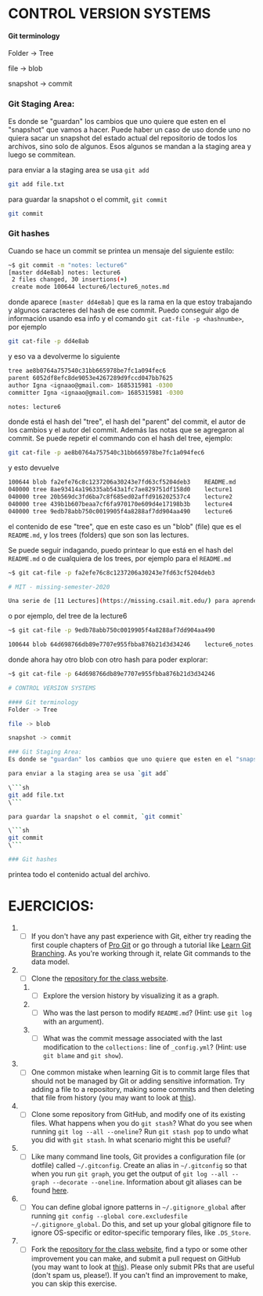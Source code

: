 # CONTROL VERSION SYSTEMS

#### Git terminology
Folder -> Tree

file -> blob

snapshot -> commit

### Git Staging Area:
Es donde se "guardan" los cambios que uno quiere que esten en el "snapshot" que vamos a hacer. Puede haber un caso de uso donde uno no quiera sacar un snapshot del estado actual del repositorio de todos los archivos, sino solo de algunos. Esos algunos se mandan a la staging area y luego se commitean.

para enviar a la staging area se usa `git add`

```sh
git add file.txt
```

para guardar la snapshot o el commit, `git commit`

```sh
git commit
```

### Git hashes
Cuando se hace un commit se printea un mensaje del siguiente estilo:

```sh
~$ git commit -m "notes: lecture6"
[master dd4e8ab] notes: lecture6
 2 files changed, 30 insertions(+)
 create mode 100644 lecture6/lecture6_notes.md
```
donde aparece `[master dd4e8ab]` que es la rama en la que estoy trabajando y algunos caracteres del hash de ese commit. Puedo conseguir algo de información usando esa info y el comando `git cat-file -p <hashnumbe>`, por ejemplo

```sh
git cat-file -p dd4e8ab
```
y eso va a devolverme lo siguiente
```sh
tree ae8b0764a757540c31bb665978be7fc1a094fec6
parent 6052df8efc8de9053e4267289d9fccd047bb7625
author Igna <ignaao@gmail.com> 1685315981 -0300
committer Igna <ignaao@gmail.com> 1685315981 -0300

notes: lecture6
```
donde está el hash del "tree", el hash del "parent" del commit, el autor de los cambios y el autor del commit. Además las notas que se agregaron al commit. Se puede repetir el commando con el hash del tree, ejemplo:
```sh
git cat-file -p ae8b0764a757540c31bb665978be7fc1a094fec6
```
y esto devuelve
```sh
100644 blob fa2efe76c8c1237206a30243e7fd63cf5204deb3	README.md
040000 tree 8ae93414a196335ab543a1fc7ae829751df158d0	lecture1
040000 tree 20b569dc3fd6ba7c8f685ed02affd916202537c4	lecture2
040000 tree 439b1b607beaa7cf6fa970170e609d4e17198b3b	lecture4
040000 tree 9edb78abb750c0019905f4a8288af7dd904aa490	lecture6
```
el contenido de ese "tree", que en este caso es un "blob" (file) que es el `README.md`, y los trees (folders) que son son las lectures.

Se puede seguir indagando, puedo printear lo que está en el hash del `README.md` o de cualquiera de los trees, por ejemplo para el `README.md`
```sh
~$ git cat-file -p fa2efe76c8c1237206a30243e7fd63cf5204deb3

# MIT - missing-semester-2020

Una serie de [11 Lectures](https://missing.csail.mit.edu/) para aprender a usar de forma más eficiente linux, que fue dictada por el M.I.T en 2020. Voy a usar este espacio para guardar los scripts o lo que crea necesario guardar.

```

o por ejemplo, del tree de la lecture6

```sh
~$ git cat-file -p 9edb78abb750c0019905f4a8288af7dd904aa490

100644 blob 64d698766db89e7707e955fbba876b21d3d34246	lecture6_notes.md
```

donde ahora hay otro blob con otro hash para poder explorar:

```sh
~$ git cat-file -p 64d698766db89e7707e955fbba876b21d3d34246

# CONTROL VERSION SYSTEMS

#### Git terminology
Folder -> Tree

file -> blob

snapshot -> commit

### Git Staging Area:
Es donde se "guardan" los cambios que uno quiere que esten en el "snapshot" que vamos a hacer. Puede haber un caso de uso donde uno no quiera sacar un snapshot del estado actual del repositorio de todos los archivos, sino solo de algunos. Esos algunos se mandan a la staging area y luego se commitean.

para enviar a la staging area se usa `git add`

\```sh
git add file.txt
\```

para guardar la snapshot o el commit, `git commit`

\```sh
git commit
\```

### Git hashes
```

printea todo el contenido actual del archivo.

# EJERCICIOS:
1. - [ ] If you don't have any past experience with Git, either try reading the first couple chapters of [Pro Git](https://git-scm.com/book/en/v2) or go through a tutorial like [Learn Git Branching](https://learngitbranching.js.org/). As you're working through it, relate Git commands to the data model.
1. - [ ] Clone the [repository for the class website](https://github.com/missing-semester/missing-semester).
    1. - [ ] Explore the version history by visualizing it as a graph.
    1. - [ ] Who was the last person to modify `README.md`? (Hint: use `git log` with an argument).
    1. - [ ] What was the commit message associated with the last modification to the `collections:` line of `_config.yml`? (Hint: use `git blame` and `git show`).
1. - [ ] One common mistake when learning Git is to commit large files that should not be managed by Git or adding sensitive information. Try adding a file to a repository, making some commits and then deleting that file from history (you may want to look at [this](https://help.github.com/articles/removing-sensitive-data-from-a-repository/)).
1. - [ ] Clone some repository from GitHub, and modify one of its existing files. What happens when you do `git stash`? What do you see when running `git log --all --oneline`? Run `git stash pop` to undo what you did with `git stash`. In what scenario might this be useful?
1. - [ ] Like many command line tools, Git provides a configuration file (or dotfile) called `~/.gitconfig`. Create an alias in `~/.gitconfig` so that when you run `git graph`, you get the output of `git log --all --graph --decorate --oneline`. Information about git aliases can be found [here](https://git-scm.com/docs/git-config#Documentation/git-config.txt-alias).
1. - [ ] You can define global ignore patterns in `~/.gitignore_global` after running `git config --global core.excludesfile ~/.gitignore_global`. Do this, and set up your global gitignore file to ignore OS-specific or editor-specific temporary files, like `.DS_Store`.
1. - [ ] Fork the [repository for the class website](https://github.com/missing-semester/missing-semester), find a typo or some other improvement you can make, and submit a pull request on GitHub (you may want to look at [this](https://github.com/firstcontributions/first-contributions)). Please only submit PRs that are useful (don't spam us, please!). If you can't find an improvement to make, you can skip this exercise.
